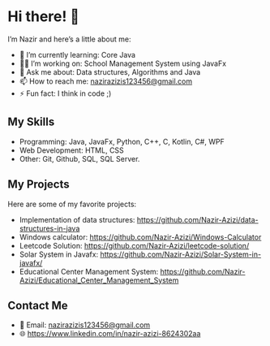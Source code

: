 # Hi there! 👋

I’m Nazir and here’s a little about me:

- 🌱 I’m currently learning: Core Java
- 👨‍💻 I’m working on: School Management System using JavaFx
- 💬 Ask me about: Data structures, Algorithms and Java
- 📫 How to reach me: nazirazizis123456@gmail.com
- ⚡ Fun fact: I think in code ;)

## My Skills
- Programming: Java, JavaFx, Python, C++, C, Kotlin, C#, WPF
- Web Development: HTML, CSS
- Other: Git, Github, SQL, SQL Server.

## My Projects
Here are some of my favorite projects:
- Implementation of data structures: https://github.com/Nazir-Azizi/data-structures-in-java
- Windows calculator: https://github.com/Nazir-Azizi/Windows-Calculator
- Leetcode Solution: https://github.com/Nazir-Azizi/leetcode-solution/
- Solar System in Javafx: https://github.com/Nazir-Azizi/Solar-System-in-javafx/
- Educational Center Management System: https://github.com/Nazir-Azizi/Educational_Center_Management_System

## Contact Me
- 📧 Email: nazirazizis123456@gmail.com
- 🌐 https://www.linkedin.com/in/nazir-azizi-8624302aa
